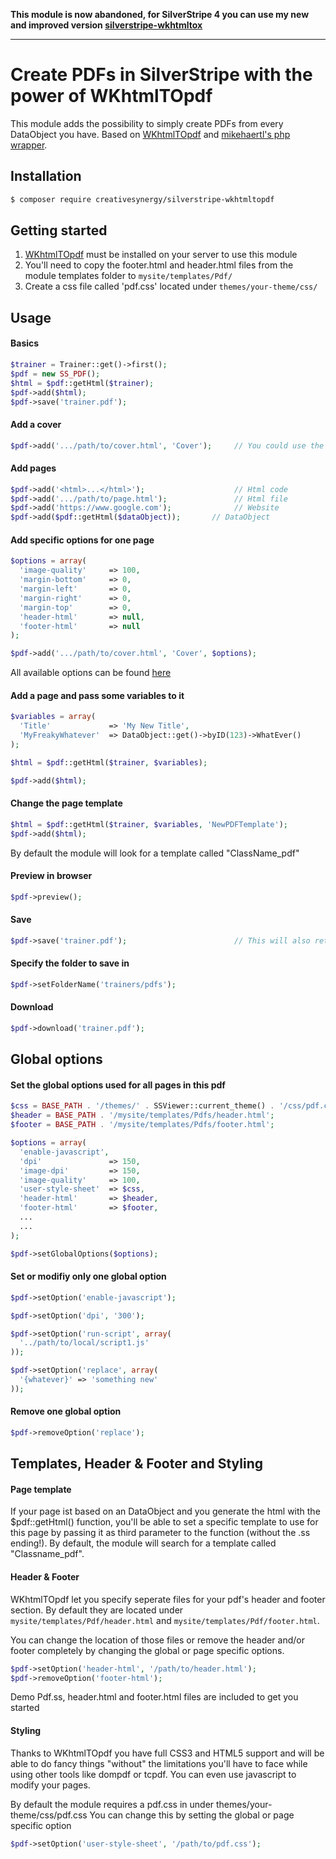 **This module is now abandoned, for SilverStripe 4 you can use my new and improved version [silverstripe-wkhtmltox](https://github.com/grasenhiller/silverstripe-wkhtmltox)**

-------

# Create PDFs in SilverStripe with the power of WKhtmlTOpdf

This module adds the possibility to simply create PDFs from every DataObject you have. Based on [WKhtmlTOpdf](http://wkhtmltopdf.org/) and [mikehaertl's php wrapper](https://github.com/mikehaertl/phpwkhtmltopdf).

## Installation

``` sh
$ composer require creativesynergy/silverstripe-wkhtmltopdf
```

## Getting started
1. [WKhtmlTOpdf](http://wkhtmltopdf.org/) must be installed on your server to use this module
2. You'll need to copy the footer.html and header.html files from the module templates folder to ``mysite/templates/Pdf/``
3. Create a css file called 'pdf.css' located under ``themes/your-theme/css/``

## Usage

#### Basics
``` php
$trainer = Trainer::get()->first();
$pdf = new SS_PDF();
$html = $pdf::getHtml($trainer);
$pdf->add($html);
$pdf->save('trainer.pdf');
```

#### Add a cover
``` php
$pdf->add('.../path/to/cover.html', 'Cover');     // You could use the same inputs as listed under "Add pages"
```

#### Add pages
``` php
$pdf->add('<html>...</html>');                    // Html code
$pdf->add('.../path/to/page.html');               // Html file
$pdf->add('https://www.google.com');              // Website
$pdf->add($pdf::getHtml($dataObject));       // DataObject
```

#### Add specific options for one page
``` php
$options = array(
  'image-quality'     => 100,
  'margin-bottom'     => 0,
  'margin-left'       => 0,
  'margin-right'      => 0,
  'margin-top'        => 0,
  'header-html'       => null,
  'footer-html'       => null
);

$pdf->add('.../path/to/cover.html', 'Cover', $options);
```
All available options can be found [here](http://wkhtmltopdf.org/usage/wkhtmltopdf.txt)

#### Add a page and pass some variables to it
``` php
$variables = array(
  'Title'             => 'My New Title',
  'MyFreakyWhatever'  => DataObject::get()->byID(123)->WhatEver()
);

$html = $pdf::getHtml($trainer, $variables);

$pdf->add($html);
```

#### Change the page template
``` php
$html = $pdf::getHtml($trainer, $variables, 'NewPDFTemplate');
$pdf->add($html);
```
By default the module will look for a template called "ClassName_pdf"

#### Preview in browser
``` php
$pdf->preview();
```

#### Save
``` php
$pdf->save('trainer.pdf');                        // This will also return an file instance to work with
```

#### Specify the folder to save in
``` php
$pdf->setFolderName('trainers/pdfs');
```

#### Download
``` php
$pdf->download('trainer.pdf');
```

## Global options

#### Set the global options used for all pages in this pdf
``` php
$css = BASE_PATH . '/themes/' . SSViewer::current_theme() . '/css/pdf.css';
$header = BASE_PATH . '/mysite/templates/Pdfs/header.html';
$footer = BASE_PATH . '/mysite/templates/Pdfs/footer.html';

$options = array(
  'enable-javascript',
  'dpi'               => 150,
  'image-dpi'         => 150,
  'image-quality'     => 100,
  'user-style-sheet'  => $css,
  'header-html'       => $header,
  'footer-html'       => $footer,
  ...
  ...
);

$pdf->setGlobalOptions($options);
```

#### Set or modifiy only one global option
``` php
$pdf->setOption('enable-javascript');

$pdf->setOption('dpi', '300');

$pdf->setOption('run-script', array(
  '../path/to/local/script1.js'
));

$pdf->setOption('replace', array(
  '{whatever}' => 'something new'
));
```

#### Remove one global option
``` php
$pdf->removeOption('replace');
```

## Templates, Header & Footer and Styling

#### Page template
If your page ist based on an DataObject and you generate the html with the $pdf::getHtml() function, you'll be able to set a specific template to use for this page by passing it as third parameter to the function (without the .ss ending!). By default, the module will search for a template called "Classname_pdf".

#### Header & Footer
WKhtmlTOpdf let you specify seperate files for your pdf's header and footer section. By default they are located under ``mysite/templates/Pdf/header.html`` and ``mysite/templates/Pdf/footer.html``.

You can change the location of those files or remove the header and/or footer completely by changing the global or page specific options.

``` php
$pdf->setOption('header-html', '/path/to/header.html');
$pdf->removeOption('footer-html');
```

Demo Pdf.ss, header.html and footer.html files are included to get you started

#### Styling
Thanks to WKhtmlTOpdf you have full CSS3 and HTML5 support and will be able to do fancy things "without" the limitations you'll have to face while using other tools like dompdf or tcpdf. You can even use javascript to modify your pages.

By default the module requires a pdf.css in under themes/your-theme/css/pdf.css
You can change this by setting the global or page specific option

``` php
$pdf->setOption('user-style-sheet', '/path/to/pdf.css');
```

